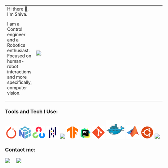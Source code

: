 <!---------- About ME ---------->
<table border="0">
 <tr>
    <td> 
      Hi there 👋, I'm Shiva.
     
   I am a Control engineer and a Robotics enthusiast. Focused on human-robot interactions and more specifically, computer vision.</td>
    <td><img style="float: right;" src="https://raw.githubusercontent.com/lauragift21/lauragift21/master/code.gif" width="400"/></td>
 </tr>
</table>


<!---------- Tools & Tch ---------->
### Tools and Tech I Use:

   <div>  
   
   <img src="https://github.com/devicons/devicon/blob/master/icons/pytorch/pytorch-original.svg" width="40">
   <img src="https://github.com/devicons/devicon/blob/master/icons/numpy/numpy-original.svg" width="40">
   <img src="https://github.com/devicons/devicon/blob/master/icons/opencv/opencv-original.svg" width="40">
   <img src="https://github.com/devicons/devicon/blob/master/icons/pandas/pandas-original.svg" width="40">
   <img src="https://upload.wikimedia.org/wikipedia/commons/0/01/Created_with_Matplotlib-logo.svg" width="40">
   <img src="https://github.com/devicons/devicon/blob/master/icons/tensorflow/tensorflow-original.svg" width="40">
   <img src="https://github.com/devicons/devicon/blob/master/icons/pycharm/pycharm-original.svg" width="35">
   <img src="https://github.com/devicons/devicon/blob/master/icons/git/git-original.svg" width="40">
   <img src="https://github.com/devicons/devicon/blob/master/icons/docker/docker-original.svg" width="60">
   <img src="https://github.com/devicons/devicon/blob/master/icons/matlab/matlab-original.svg" width="45">
   <img src="https://github.com/devicons/devicon/blob/master/icons/ubuntu/ubuntu-plain.svg" width="40">
   <img src="https://www.yarp.it/latest/yarp-logo-name.png" width="100">
   <!--
    <img src="https://github.com/devicons/devicon/blob/master/icons/python/python-original.svg" width="50">
    <img src="https://github.com/devicons/devicon/blob/master/icons/linux/linux-original.svg" width="50">
    <img src="https://github.com/devicons/devicon/blob/master/icons/vscode/vscode-original.svg" width="50">
   -->
   </div>

<!---------- Contact Info ---------->
### Contact me:
<p>
  <a href="mailto:shiva.hnf@gmail.com?subject=Your friend from GitHub"><img src="https://user-images.githubusercontent.com/78621902/202906413-59b3790b-a1ae-4eb1-9518-497486972da3.png" width="50" /></a>&nbsp;&nbsp;&nbsp;&nbsp;
  <a href="https://www.linkedin.com/in/shivahanifi/"><img src="https://user-images.githubusercontent.com/78621902/202906604-99b61c45-21c5-4c41-b081-0fa93ea19a95.png" width="50" /></a>&nbsp;&nbsp;&nbsp;&nbsp;
</p>
